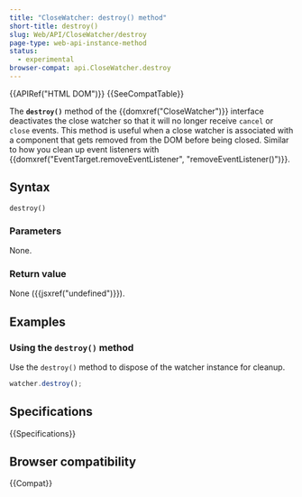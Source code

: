 ```yaml
---
title: "CloseWatcher: destroy() method"
short-title: destroy()
slug: Web/API/CloseWatcher/destroy
page-type: web-api-instance-method
status:
  - experimental
browser-compat: api.CloseWatcher.destroy
---
```


{{APIRef("HTML DOM")}} {{SeeCompatTable}}

The **`destroy()`** method of the {{domxref("CloseWatcher")}} interface deactivates the close watcher so that it will no longer receive `cancel` or `close` events. This method is useful when a close watcher is associated with a component that gets removed from the DOM before being closed. Similar to how you clean up event listeners with {{domxref("EventTarget.removeEventListener", "removeEventListener()")}}.

## Syntax

```js-nolint
destroy()
```

### Parameters

None.

### Return value

None ({{jsxref("undefined")}}).

## Examples

### Using the `destroy()` method

Use the `destroy()` method to dispose of the watcher instance for cleanup.

```js
watcher.destroy();
```

## Specifications

{{Specifications}}

## Browser compatibility

{{Compat}}
